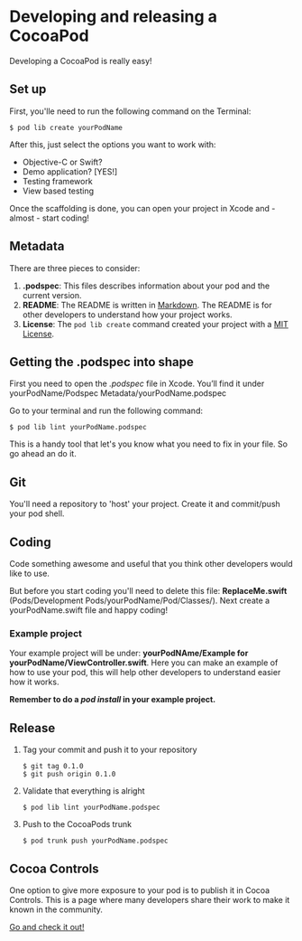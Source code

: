 # Developing and releasing a CocoaPod
Developing a CocoaPod is really easy!

## Set up
First, you'lle need to run the following command on the Terminal:

```
$ pod lib create yourPodName
```
After this, just select the options you want to work with:

* Objective-C or Swift?
* Demo application? [YES!]
* Testing framework
* View based testing

Once the scaffolding is done, you can open your project in Xcode and - almost - start coding!

## Metadata
There are three pieces to consider: 

1. **.podspec**: This files describes information about your pod and the current version.
2. **README**: The README is written in [Markdown](https://en.wikipedia.org/wiki/Markdown). The README is for other developers to understand how your project works.
3. **License**: The ```pod lib create``` command created your project with a [MIT License](https://en.wikipedia.org/wiki/MIT_License). 


## Getting the .podspec into shape
First you need to open the *.podspec* file in Xcode. You’ll find it under yourPodName/Podspec Metadata/yourPodName.podspec

Go to your terminal and run the following command:

```
$ pod lib lint yourPodName.podspec
```
This is a handy tool that let's you know what you need to fix in your file. So go ahead an do it. 

## Git
You'll need a repository to 'host' your project. Create it and commit/push your pod shell. 

## Coding
Code something awesome and useful that you think other developers would like to use. 

But before you start coding you'll need to delete this file: **ReplaceMe.swift** (Pods/Development Pods/yourPodName/Pod/Classes/). Next create a yourPodName.swift file and happy coding!

### Example project
Your example project will be under: **yourPodNAme/Example for yourPodName/ViewController.swift**. Here you can make an example of how to use your pod, this will help other developers to understand easier how it works.

**Remember to do a *pod install* in your example project.**

## Release
1. Tag your commit and push it to your repository

	```
	$ git tag 0.1.0
	$ git push origin 0.1.0
	```
2. Validate that everything is alright 

	```
	$ pod lib lint yourPodName.podspec
	```
3. Push to the CocoaPods trunk

	```
	$ pod trunk push yourPodName.podspec
	```

## Cocoa Controls
One option to give more exposure to your pod is to publish it in Cocoa Controls. This is a page where many developers share their work to make it known in the community.

[Go and check it out!](https://www.cocoacontrols.com)

